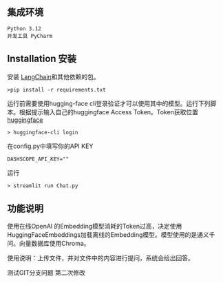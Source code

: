 
## 集成环境
    Python 3.12     
    开发工具 PyCharm
## Installation 安装
安装 [LangChain](https://github.com/hwchase17/langchain)和其他依赖的包。
```
>pip install -r requirements.txt
```
运行前需要使用hugging-face cli登录验证才可以使用其中的模型。运行下列脚本。根据提示输入自己的huggingface Access Token。Token获取位置[huggingface](https://huggingface.co/settings/tokens)
```
> huggingface-cli login
```
在config.py中填写你的API KEY
```
DASHSCOPE_API_KEY=""
```
运行
```
> streamlit run Chat.py
```
## 功能说明
使用在线OpenAI 的Embedding模型消耗的Token过高，决定使用HuggingFaceEmbeddings加载离线的Embedding模型。模型使用的是通义千问。向量数据库使用Chroma。

使用说明：上传文件，并对文件中的内容进行提问，系统会给出回答。


测试GIT分支问题  第二次修改